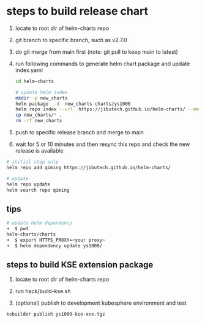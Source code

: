 # steps to build release chart

1. locate to root dir of helm-charts repo

2. git branch to specific branch, such as v2.7.0

3. do git merge from main first (note: git pull to keep main to latest)

4. run following commands to generate helm chart package and update index.yaml

    ```bash
    cd helm-charts

    # update helm index
    mkdir -p new_charts
    helm package  -d  new_charts charts/ys1000 
    helm repo index --url  https://jibutech.github.io/helm-charts/ --merge ./index.yaml new_charts
    cp new_charts/* .
    rm -rf new_charts
    ```

5. push to specific release branch and merge to main

6. wait for 5 or 10 minutes and then resync this repo and check the new release is available

```bash
# initial step only
helm repo add qiming https://jibutech.github.io/helm-charts/

# update
helm repo update
helm search repo qiming
```

## tips

```bash
# update helm dependency
➜  $ pwd
helm-charts/charts
➜  $ export HTTPS_PROXY=<your proxy>
➜  $ helm dependency update ys1000/
```

## steps to build KSE extension package

1. locate to root dir of helm-charts repo

2. run hack/build-kse.sh


3. (optional) publish to development kubesphere environment and test

```bash
ksbuilder publish ys1000-kse-xxx.tgz
```
